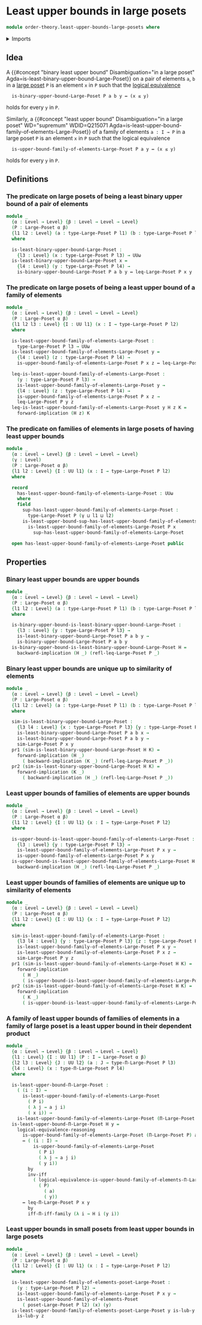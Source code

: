 # Least upper bounds in large posets

```agda
module order-theory.least-upper-bounds-large-posets where
```

<details><summary>Imports</summary>

```agda
open import foundation.dependent-pair-types
open import foundation.logical-equivalences
open import foundation.universe-levels

open import order-theory.dependent-products-large-posets
open import order-theory.large-posets
open import order-theory.least-upper-bounds-posets
open import order-theory.similarity-of-elements-large-posets
open import order-theory.upper-bounds-large-posets
```

</details>

## Idea

A {{#concept "binary least upper bound" Disambiguation="in a large poset" Agda=is-least-binary-upper-bound-Large-Poset}} on a pair of elements `a`, `b` in a
[large poset](order-theory.large-posets.md) `P` is an element `x` in `P` such
that the [logical equivalence](foundation.logical-equivalences.md)

```text
  is-binary-upper-bound-Large-Poset P a b y ↔ (x ≤ y)
```

holds for every `y` in `P`.

Similarly, a {{#concept "least upper bound" Disambiguation="in a large poset" WD="supremum" WDID=Q215071 Agda=is-least-upper-bound-family-of-elements-Large-Poset}} of a family of elements `a : I → P` in a large
poset `P` is an element `x` in `P` such that the logical equivalence

```text
  is-upper-bound-family-of-elements-Large-Poset P a y ↔ (x ≤ y)
```

holds for every `y` in `P`.

## Definitions

### The predicate on large posets of being a least binary upper bound of a pair of elements

```agda
module _
  {α : Level → Level} {β : Level → Level → Level}
  (P : Large-Poset α β)
  {l1 l2 : Level} (a : type-Large-Poset P l1) (b : type-Large-Poset P l2)
  where

  is-least-binary-upper-bound-Large-Poset :
    {l3 : Level} (x : type-Large-Poset P l3) → UUω
  is-least-binary-upper-bound-Large-Poset x =
    {l4 : Level} (y : type-Large-Poset P l4) →
    is-binary-upper-bound-Large-Poset P a b y ↔ leq-Large-Poset P x y
```

### The predicate on large posets of being a least upper bound of a family of elements

```agda
module _
  {α : Level → Level} {β : Level → Level → Level}
  (P : Large-Poset α β)
  {l1 l2 l3 : Level} {I : UU l1} (x : I → type-Large-Poset P l2)
  where

  is-least-upper-bound-family-of-elements-Large-Poset :
    type-Large-Poset P l3 → UUω
  is-least-upper-bound-family-of-elements-Large-Poset y =
    {l4 : Level} (z : type-Large-Poset P l4) →
    is-upper-bound-family-of-elements-Large-Poset P x z ↔ leq-Large-Poset P y z

  leq-is-least-upper-bound-family-of-elements-Large-Poset :
    (y : type-Large-Poset P l3) →
    is-least-upper-bound-family-of-elements-Large-Poset y →
    {l4 : Level} (z : type-Large-Poset P l4) →
    is-upper-bound-family-of-elements-Large-Poset P x z →
    leq-Large-Poset P y z
  leq-is-least-upper-bound-family-of-elements-Large-Poset y H z K =
    forward-implication (H z) K
```

### The predicate on families of elements in large posets of having least upper bounds

```agda
module _
  {α : Level → Level} {β : Level → Level → Level}
  (γ : Level)
  (P : Large-Poset α β)
  {l1 l2 : Level} {I : UU l1} (x : I → type-Large-Poset P l2)
  where

  record
    has-least-upper-bound-family-of-elements-Large-Poset : UUω
    where
    field
      sup-has-least-upper-bound-family-of-elements-Large-Poset :
        type-Large-Poset P (γ ⊔ l1 ⊔ l2)
      is-least-upper-bound-sup-has-least-upper-bound-family-of-elements-Large-Poset :
        is-least-upper-bound-family-of-elements-Large-Poset P x
          sup-has-least-upper-bound-family-of-elements-Large-Poset

  open has-least-upper-bound-family-of-elements-Large-Poset public
```

## Properties

### Binary least upper bounds are upper bounds

```agda
module _
  {α : Level → Level} {β : Level → Level → Level}
  (P : Large-Poset α β)
  {l1 l2 : Level} (a : type-Large-Poset P l1) (b : type-Large-Poset P l2)
  where

  is-binary-upper-bound-is-least-binary-upper-bound-Large-Poset :
    {l3 : Level} {y : type-Large-Poset P l3} →
    is-least-binary-upper-bound-Large-Poset P a b y →
    is-binary-upper-bound-Large-Poset P a b y
  is-binary-upper-bound-is-least-binary-upper-bound-Large-Poset H =
    backward-implication (H _) (refl-leq-Large-Poset P _)
```

### Binary least upper bounds are unique up to similarity of elements

```agda
module _
  {α : Level → Level} {β : Level → Level → Level}
  (P : Large-Poset α β)
  {l1 l2 : Level} (a : type-Large-Poset P l1) (b : type-Large-Poset P l2)
  where

  sim-is-least-binary-upper-bound-Large-Poset :
    {l3 l4 : Level} {x : type-Large-Poset P l3} {y : type-Large-Poset P l4} →
    is-least-binary-upper-bound-Large-Poset P a b x →
    is-least-binary-upper-bound-Large-Poset P a b y →
    sim-Large-Poset P x y
  pr1 (sim-is-least-binary-upper-bound-Large-Poset H K) =
    forward-implication (H _)
      ( backward-implication (K _) (refl-leq-Large-Poset P _))
  pr2 (sim-is-least-binary-upper-bound-Large-Poset H K) =
    forward-implication (K _)
      ( backward-implication (H _) (refl-leq-Large-Poset P _))
```

### Least upper bounds of families of elements are upper bounds

```agda
module _
  {α : Level → Level} {β : Level → Level → Level}
  (P : Large-Poset α β)
  {l1 l2 : Level} {I : UU l1} {x : I → type-Large-Poset P l2}
  where

  is-upper-bound-is-least-upper-bound-family-of-elements-Large-Poset :
    {l3 : Level} {y : type-Large-Poset P l3} →
    is-least-upper-bound-family-of-elements-Large-Poset P x y →
    is-upper-bound-family-of-elements-Large-Poset P x y
  is-upper-bound-is-least-upper-bound-family-of-elements-Large-Poset H =
    backward-implication (H _) (refl-leq-Large-Poset P _)
```

### Least upper bounds of families of elements are unique up to similarity of elements

```agda
module _
  {α : Level → Level} {β : Level → Level → Level}
  (P : Large-Poset α β)
  {l1 l2 : Level} {I : UU l1} {x : I → type-Large-Poset P l2}
  where

  sim-is-least-upper-bound-family-of-elements-Large-Poset :
    {l3 l4 : Level} {y : type-Large-Poset P l3} {z : type-Large-Poset P l4} →
    is-least-upper-bound-family-of-elements-Large-Poset P x y →
    is-least-upper-bound-family-of-elements-Large-Poset P x z →
    sim-Large-Poset P y z
  pr1 (sim-is-least-upper-bound-family-of-elements-Large-Poset H K) =
    forward-implication
      ( H _)
      ( is-upper-bound-is-least-upper-bound-family-of-elements-Large-Poset P K)
  pr2 (sim-is-least-upper-bound-family-of-elements-Large-Poset H K) =
    forward-implication
      ( K _)
      ( is-upper-bound-is-least-upper-bound-family-of-elements-Large-Poset P H)
```

### A family of least upper bounds of families of elements in a family of large poset is a least upper bound in their dependent product

```agda
module _
  {α : Level → Level} {β : Level → Level → Level}
  {l1 : Level} {I : UU l1} (P : I → Large-Poset α β)
  {l2 l3 : Level} {J : UU l2} (a : J → type-Π-Large-Poset P l3)
  {l4 : Level} (x : type-Π-Large-Poset P l4)
  where

  is-least-upper-bound-Π-Large-Poset :
    ( (i : I) →
      is-least-upper-bound-family-of-elements-Large-Poset
        ( P i)
        ( λ j → a j i)
        ( x i)) →
    is-least-upper-bound-family-of-elements-Large-Poset (Π-Large-Poset P) a x
  is-least-upper-bound-Π-Large-Poset H y =
    logical-equivalence-reasoning
      is-upper-bound-family-of-elements-Large-Poset (Π-Large-Poset P) a y
      ↔ ( (i : I) →
          is-upper-bound-family-of-elements-Large-Poset
            ( P i)
            ( λ j → a j i)
            ( y i))
        by
        inv-iff
          ( logical-equivalence-is-upper-bound-family-of-elements-Π-Large-Poset
            ( P)
              ( a)
              ( y))
      ↔ leq-Π-Large-Poset P x y
        by
        iff-Π-iff-family (λ i → H i (y i))
```

### Least upper bounds in small posets from least upper bounds in large posets

```agda
module _
  {α : Level → Level} {β : Level → Level → Level}
  (P : Large-Poset α β)
  {l1 l2 : Level} {I : UU l1} (x : I → type-Large-Poset P l2)
  where

  is-least-upper-bound-family-of-elements-poset-Large-Poset :
    (y : type-Large-Poset P l2) →
    is-least-upper-bound-family-of-elements-Large-Poset P x y →
    is-least-upper-bound-family-of-elements-Poset
      ( poset-Large-Poset P l2) (x) (y)
  is-least-upper-bound-family-of-elements-poset-Large-Poset y is-lub-y z =
    is-lub-y z
```
